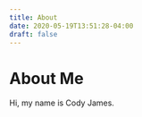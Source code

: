 ```yaml
---
title: About
date: 2020-05-19T13:51:28-04:00
draft: false
---
```


# About Me

Hi, my name is Cody James. 